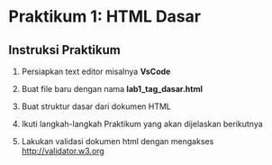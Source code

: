 # Praktikum 1: HTML Dasar 

## Instruksi Praktikum 

1. Persiapkan text editor misalnya **VsCode**

2. Buat file baru dengan nama **lab1_tag_dasar.html**

3. Buat struktur dasar dari dokumen HTML

4. Ikuti langkah-langkah Praktikum yang akan dijelaskan berikutnya

5. Lakukan validasi dokumen html dengan mengakses http://validator.w3.org
